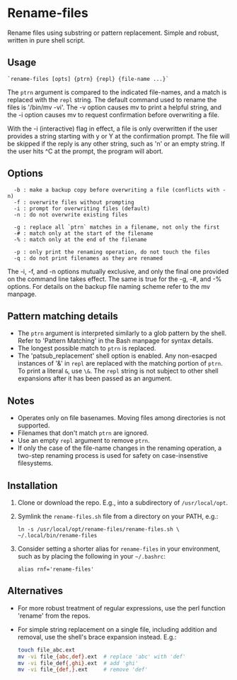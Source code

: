 # Rename-files

Rename files using substring or pattern replacement. Simple and robust, written in pure
shell script.

## Usage

    `rename-files [opts] {ptrn} {repl} {file-name ...}`

The `ptrn` argument is compared to the indicated file-names, and a match is replaced
with the `repl` string. The default command used to rename the files is '/bin/mv -vi'.
The -v option causes mv to print a helpful string, and the -i option causes mv to
request confirmation before overwriting a file.

With the -i (interactive) flag in effect, a file is only overwritten if the user
provides a string starting with y or Y at the confirmation prompt. The file will
be skipped if the reply is any other string, such as 'n' or an empty string. If
the user hits ^C at the prompt, the program will abort.

## Options

```
  -b : make a backup copy before overwriting a file (conflicts with -n)
  -f : overwrite files without prompting
  -i : prompt for overwriting files (default)
  -n : do not overwrite existing files

  -g : replace all `ptrn` matches in a filename, not only the first
  -# : match only at the start of the filename
  -% : match only at the end of the filename

  -p : only print the renaming operation, do not touch the files
  -q : do not print filenames as they are renamed
```

The -i, -f, and -n options mutually exclusive, and only the final one provided
on the command line takes effect. The same is true for the -g, -#, and -%
options. For details on the backup file naming scheme refer to the mv manpage.

## Pattern matching details

  - The `ptrn` argument is interpreted similarly to a glob pattern by the
    shell. Refer to 'Pattern Matching' in the Bash manpage for syntax details.
  - The longest possible match to `ptrn` is replaced.
  - The 'patsub_replacement' shell option is enabled. Any non-esacped instances
    of '&' in `repl` are replaced with the matching portion of `ptrn`. To print
    a literal `&`, use `\&`. The `repl` string is not subject to other shell
    expansions after it has been passed as an argument.

## Notes

  - Operates only on file basenames. Moving files among directories is not
    supported.
  - Filenames that don't match `ptrn` are ignored.
  - Use an empty `repl` argument to remove `ptrn`.
  - If only the case of the file-name changes in the renaming operation, a
    two-step renaming process is used for safety on case-insenstive filesystems.

## Installation

 1. Clone or download the repo. E.g., into a subdirectory of `/usr/local/opt`.

 2. Symlink the `rename-files.sh` file from a directory on your PATH, e.g.:

    `ln -s /usr/local/opt/rename-files/rename-files.sh \
        ~/.local/bin/rename-files`

 3. Consider setting a shorter alias for `rename-files` in your environment, such
as by placing the following in your `~/.bashrc`:

    `alias rnf='rename-files'`

## Alternatives

  - For more robust treatment of regular expressions, use the perl function
    'rename' from the repos.

  - For simple string replacement on a single file, including addition and
    removal, use the shell's brace expansion instead. E.g.:

    ```sh
    touch file_abc.ext
    mv -vi file_{abc,def}.ext  # replace 'abc' with 'def'
    mv -vi file_def{,ghi}.ext  # add 'ghi'
    mv -vi file_{def,}.ext     # remove 'def'
    ```
